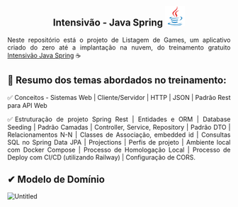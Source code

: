 <h2 align="center"> Intensivão - Java Spring <img width="45" src="https://raw.githubusercontent.com/devicons/devicon/master/icons/java/java-original.svg"></h2>

<div align="justify">

Neste repositório está o projeto de Listagem de Games, um aplicativo criado do zero até a implantação na nuvem, do treinamento gratuito [Intensivão Java Spring](https://devsuperior.com.br/) ☕
 
## 🚩 Resumo dos temas abordados no treinamento:
✅ Conceitos - Sistemas Web | Cliente/Servidor | HTTP | JSON | Padrão Rest para API Web
  
✅Estruturação de projeto Spring Rest | Entidades e ORM | Database Seeding | Padrão Camadas | Controller, Service, Repository | Padrão DTO | Relacionamentos N-N | Classes de Associação, embedded id | Consultas SQL no Spring Data JPA | Projections | Perfis de projeto | Ambiente local com Docker Compose | Processo de Homologação Local | Processo de Deploy com CI/CD (utilizando Railway) | Configuração de CORS.

 ## ✔ Modelo de Domínio
  
 ![Untitled](https://github.com/juuwes/intensivo-java/assets/93749428/c2f5d937-ef4c-4475-901e-d55d2fcc0ad5)

